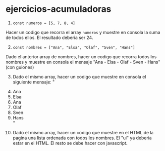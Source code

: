 # ejercicios-acumuladoras

1) ```const numeros = [5, 7, 8, 4]```  

Hacer un codigo que recorra el array `numeros` y muestre en consola la suma de todos ellos. El resultado deberia ser 24. 

2)  ```const nombres = ["Ana", "Elsa", "Olaf", "Sven", "Hans"]```

Dado el anterior array de nombres, hacer un codigo que recorra todos los nombres y muestre en consola el mensaje "Ana - Elsa - Olaf - Sven - Hans" (con guiones)

3) Dado el mismo array, hacer un codigo que muestre en consola el siguiente mensaje: "<li>Ana</li><li>Elsa</li><li>Ana</li><li>Olaf</li><li>Sven</li><li>Hans</li>"

4) Dado el mismo array, hacer un codigo que muestre en el HTML de la pagina una lista ordenada con todos los nombres. El "ul" ya deberia estar en el HTML. El resto se debe hacer con javascript. 
